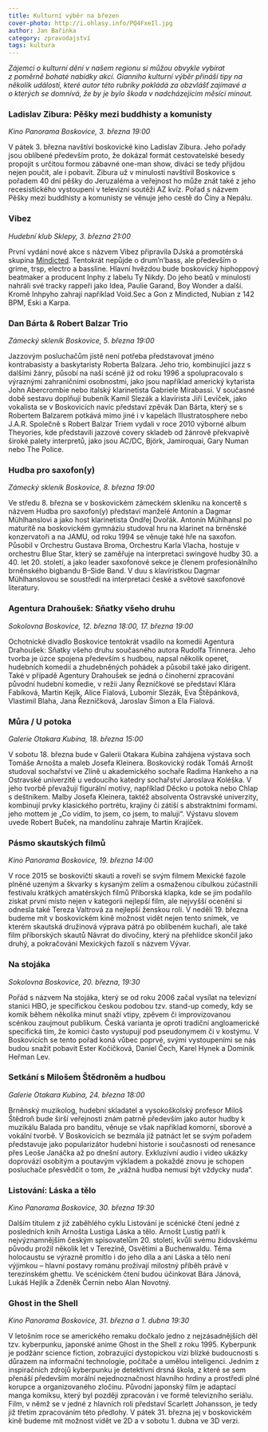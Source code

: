 ```yaml
---
title: Kulturní výběr na březen
cover-photo: http://i.ohlasy.info/PQ4FxeIl.jpg
author: Jan Bařinka
category: zpravodajství
tags: kultura
---
```


*Zájemci o kulturní dění v našem regionu si můžou obvykle vybírat z poměrně bohaté nabídky akcí. Gianniho kulturní výběr přináší tipy na několik událostí, které autor této rubriky pokládá za obzvlášť zajímavé a o kterých se domnívá, že by je bylo škoda v nadcházejícím měsíci minout.*

### Ladislav Zibura: Pěšky mezi buddhisty a komunisty

*Kino Panorama Boskovice, 3. března 19:00*

V pátek 3. března navštíví boskovické kino Ladislav Zibura. Jeho pořady jsou oblíbené především proto, že dokázal formát cestovatelské besedy propojit s určitou formou zábavné one-man show, diváci se tedy přijdou nejen poučit, ale i pobavit. Zibura už v minulosti navštívil Boskovice s pořadem 40 dní pěšky do Jeruzaléma a veřejnost ho může znát také z jeho recesistického vystoupení v televizní soutěži AZ kvíz. Pořad s názvem Pěšky mezi buddhisty a komunisty se věnuje jeho cestě do Číny a Nepálu.

### Vibez

*Hudební klub Sklepy, 3. března 21:00*

První vydání nové akce s názvem Vibez připravila DJská a promotérská skupina [Mindicted](http://www.ohlasy.info/clanky/2017/01/rozhovor-mindicted.html). Tentokrát nepůjde o drum’n’bass, ale především o grime, trsp, electro a bassline. Hlavní hvězdou bude boskovický hiphoppový beatmaker a producent Inphy z labelu Ty Nikdy. Do jeho beatů v minulosti nahráli své tracky rappeři jako Idea, Paulie Garand, Boy Wonder a další. Kromě Inhpyho zahrají například Void.Sec a Gon z Mindicted, Nubian z 142 BPM, Eski a Karpa.

### Dan Bárta & Robert Balzar Trio

*Zámecký skleník Boskovice, 5. března 19:00*

Jazzovým posluchačům jistě není potřeba představovat jméno kontrabasisty a baskytaristy Roberta Balzara. Jeho trio, kombinující jazz s dalšími žánry, působí na naší scéně již od roku 1996 a spolupracovalo s výraznými zahraničními osobnostmi, jako jsou například americký kytarista John Abercrombie nebo italský klarinetista Gabriele Mirabassi. V současné době sestavu doplňují bubeník Kamil Slezák a klavírista Jiří Levíček, jako vokalista se v Boskovicích navíc představí zpěvák Dan Bárta, který se s Robertem Balzarem potkává mimo jiné i v kapelách Illustratosphere nebo J.A.R. Společně s Robert Balzar Triem vydali v roce 2010 výborné album Theyories, kde představili jazzové covery skladeb od žánrově překvapivě široké palety interpretů, jako jsou AC/DC, Björk, Jamiroquai, Gary Numan nebo The Police.

### Hudba pro saxofon(y)

*Zámecký skleník Boskovice, 8. března 19:00*

Ve středu 8. března se v boskovickém zámeckém skleníku na koncertě s názvem Hudba pro saxofon(y) představí manželé Antonín a Dagmar Mühlhanslovi a jako host klarinetista Ondřej Dvořák. Antonín Mühlhansl po maturitě na boskovickém gymnáziu studoval hru na klarinet na brněnské konzervatoři a na JAMU, od roku 1994 se věnuje také hře na saxofon. Působil v Orchestru Gustava Broma, Orchestru Karla Vlacha, hostuje v orchestru Blue Star, který se zaměřuje na interpretaci swingové hudby 30. a 40. let 20. století, a jako leader saxofonové sekce je členem profesionálního brněnského bigbandu B–Side Band. V duu s klavíristkou Dagmar Mühlhanslovou se soustředí na interpretaci české a světové saxofonové literatury.

### Agentura Drahoušek: Sňatky všeho druhu

*Sokolovna Boskovice, 12. března 18:00, 17. března 19:00*

Ochotnické divadlo Boskovice tentokrát vsadilo na komedii Agentura Drahoušek: Sňatky všeho druhu současného autora Rudolfa Trinnera. Jeho tvorba je úzce spojena především s hudbou, napsal několik operet, hudebních komedií a zhudebněných pohádek a působil také jako dirigent. Také v případě Agentury Drahoušek se jedná o činoherní zpracování původní hudební komedie, v režii Jany Řezníčkové se představí Klára Fabíková, Martin Kejík, Alice Fialová, Lubomír Slezák, Eva Štěpánková, Vlastimil Blaha, Jana Řezníčková, Jaroslav Šimon a Ela Fialová.

### Můra / U potoka

*Galerie Otakara Kubína, 18. března 15:00*

V sobotu 18. března bude v Galerii Otakara Kubína zahájena výstava soch Tomáše Arnošta a maleb Josefa Kleinera. Boskovický rodák Tomáš Arnošt studoval sochařství ve Zlíně u akademického sochaře Radima Hankeho a na Ostravské univerzitě u vedoucího katedry sochařství Jaroslava Koléška. V jeho tvorbě převažují figurální motivy, například Děcko u potoka nebo Chlap s deštníkem. Malby Josefa Kleinera, taktéž absolventa Ostravské univerzity, kombinují prvky klasického portrétu, krajiny či zátiší s abstraktními formami. jeho mottem je „Co vidím, to jsem, co jsem, to maluji“. Výstavu slovem uvede Robert Buček, na mandolínu zahraje Martin Krajíček.

### Pásmo skautských filmů

*Kino Panorama Boskovice, 19. března 14:00*

V roce 2015 se boskovičtí skauti a roveři se svým filmem Mexické fazole plněné uzeným a škvarky s kysaným zelím a osmaženou cibulkou zúčastnili festivalu krátkých amatérských filmů Příborská klapka, kde se jim podařilo získat první místo nejen v kategorii nejlepší film, ale nejvyšší ocenění si odnesla také Tereza Valtrová za nejlepší ženskou roli. V neděli 19. března budeme mít v boskovickém kině možnost vidět nejen tento snímek, ve kterém skautská družinová výprava pátrá po oblíbeném kuchaři, ale také film příborských skautů Návrat do divočiny, který na přehlídce skončil jako druhý, a pokračování Mexických fazolí s názvem Vývar.

### Na stojáka

*Sokolovna Boskovice, 20. března, 19:30*

Pořád s názvem Na stojáka, který se od roku 2006 začal vysílat na televizní stanici HBO, je specifickou českou podobou tzv. stand-up comedy, kdy se komik během několika minut snaží vtipy, zpěvem či improvizovanou scénkou zaujmout publikum. Česká varianta je oproti tradiční angloamerické specifická tím, že komici často vystupují pod pseudonymem či v kostýmu. V Boskovicích se tento pořad koná vůbec poprvé, svými vystoupeními se nás budou snažit pobavit Ester Kočičková, Daniel Čech, Karel Hynek a Dominik Heřman Lev.

### Setkání s Milošem Štědroněm a hudbou

*Galerie Otakara Kubína, 24. března 18:00*

Brněnský muzikolog, hudební skladatel a vysokoškolský profesor Miloš Štědroň bude širší veřejnosti znám patrně především jako autor hudby k muzikálu Balada pro banditu, věnuje se však například komorní, sborové a vokální tvorbě. V Boskovicích se bezmála již patnáct let se svým pořadem představuje jako popularizátor hudební historie i současnosti od renesance přes Leoše Janáčka až po dnešní autory. Exkluzívní audio i video ukázky doprovází osobitým a poutavým výkladem a pokaždé znovu je schopen posluchače přesvědčit o tom, že „vážná hudba nemusí být vždycky nuda“.

### Listování: Láska a tělo

*Kino Panorama Boskovice, 30. března 19:30*

Dalším titulem z již zaběhlého cyklu Listování je scénické čtení jedné z posledních knih Arnošta Lustiga Láska a tělo. Arnošt Lustig patří k nejvýznamnějším českým spisovatelům 20. století, kvůli svému židovskému původu prožil několik let v Terezíně, Osvětimi a Buchenwaldu. Téma holocaustu se výrazně promítlo i do jeho díla a ani Láska a tělo není výjimkou – hlavní postavy románu prožívají milostný příběh právě v terezínském ghettu. Ve scénickém čtení budou účinkovat Bára Jánová, Lukáš Hejlík a Zdeněk Černín nebo Alan Novotný.

### Ghost in the Shell

*Kino Panorama Boskovice, 31. března a 1. dubna 19:30*

V letošním roce se amerického remaku dočkalo jedno z nejzásadnějších děl tzv. kyberpunku, japonské anime Ghost in the Shell z roku 1995. Kyberpunk je podžánr science fiction, zobrazující dystopickou vizi blízké budoucnosti s důrazem na informační technologie, počítače a umělou inteligenci. Jedním z inspiračních zdrojů kyberpunku je detektivní drsná škola, z které se sem přenáší především morální nejednoznačnost hlavního hrdiny a prostředí plné korupce a organizovaného zločinu. Původní japonský film je adaptací manga komiksu, který byl později zpracován i ve formě televizního seriálu. Film, v němž se v jedné z hlavních rolí představí Scarlett Johansson, je tedy již třetím zpracováním této předlohy. V pátek 31. března jej v boskovickém kině budeme mít možnost vidět ve 2D a v sobotu 1. dubna ve 3D verzi.
